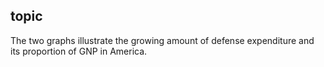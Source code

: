 ## topic
The two graphs illustrate the growing amount of defense expenditure and its proportion of GNP in America.
